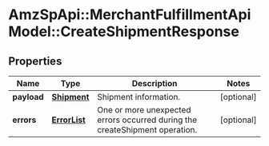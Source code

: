 # AmzSpApi::MerchantFulfillmentApiModel::CreateShipmentResponse

## Properties
Name | Type | Description | Notes
------------ | ------------- | ------------- | -------------
**payload** | [**Shipment**](Shipment.md) | Shipment information. | [optional] 
**errors** | [**ErrorList**](ErrorList.md) | One or more unexpected errors occurred during the createShipment operation. | [optional] 


